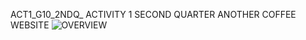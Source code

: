  ACT1_G10_2NDQ_
ACTIVITY 1 SECOND QUARTER 
ANOTHER COFFEE WEBSITE 
![OVERVIEW](https://github.com/user-attachments/assets/c1f55058-16ad-4e01-ab24-fe2f21f73bea)



